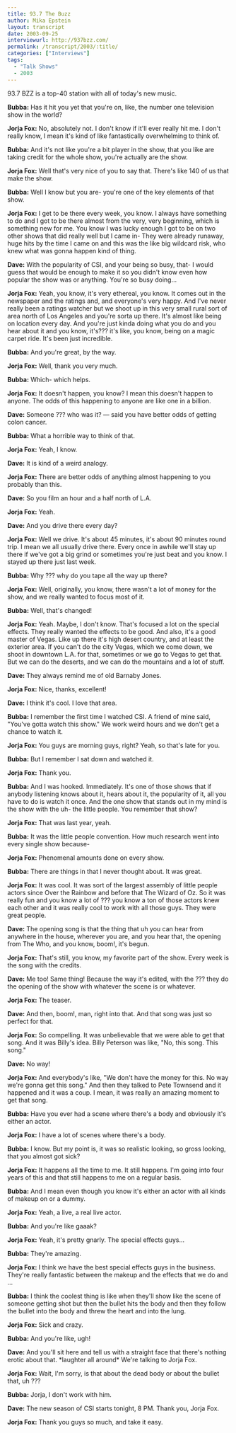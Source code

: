 ```yaml
---
title: 93.7 The Buzz
author: Mika Epstein
layout: transcript
date: 2003-09-25
interviewurl: http://937bzz.com/
permalink: /transcript/2003/:title/
categories: ["Interviews"]
tags:
  - "Talk Shows"
  - 2003
---
```


93.7 BZZ is a top-40 station with all of today's new music.

**Bubba:** Has it hit you yet that you're on, like, the number one television show in the world?

**Jorja Fox:** No, absolutely not. I don't know if it'll ever really hit me. I don't really know, I mean it's kind of like fantastically overwhelming to think of.

**Bubba:** And it's not like you're a bit player in the show, that you like are taking credit for the whole show, you're actually are the show.

**Jorja Fox:** Well that's very nice of you to say that. There's like 140 of us that make the show.

**Bubba:** Well I know but you are- you're one of the key elements of that show.

**Jorja Fox:** I get to be there every week, you know. I always have something to do and I got to be there almost from the very, very beginning, which is something new for me. You know I was lucky enough I got to be on two other shows that did really well but I came in- They were already runaway, huge hits by the time I came on and this was the like big wildcard risk, who knew what was gonna happen kind of thing.

**Dave:** With the popularity of CSI, and your being so busy, that- I would guess that would be enough to make it so you didn't know even how popular the show was or anything. You're so busy doing...

**Jorja Fox:** Yeah, you know, it's very ethereal, you know. It comes out in the newspaper and the ratings and, and everyone's very happy. And I've never really been a ratings watcher but we shoot up in this very small rural sort of area north of Los Angeles and you're sorta up there. It's almost like being on location every day. And you're just kinda doing what you do and you hear about it and you know, it's??? it's like, you know, being on a magic carpet ride. It's been just incredible.

**Bubba:** And you're great, by the way.

**Jorja Fox:** Well, thank you very much.

**Bubba:** Which- which helps.

**Jorja Fox:** It doesn't happen, you know? I mean this doesn't happen to anyone. The odds of this happening to anyone are like one in a billion.

**Dave:** Someone ??? who was it? &#8212; said you have better odds of getting colon cancer.

**Bubba:** What a horrible way to think of that.

**Jorja Fox:** Yeah, I know.

**Dave:** It is kind of a weird analogy.

**Jorja Fox:** There are better odds of anything almost happening to you probably than this.

**Dave:** So you film an hour and a half north of L.A.

**Jorja Fox:** Yeah.

**Dave:** And you drive there every day?

**Jorja Fox:** Well we drive. It's about 45 minutes, it's about 90 minutes round trip. I mean we all usually drive there. Every once in awhile we'll stay up there if we've got a big grind or sometimes you're just beat and you know. I stayed up there just last week.

**Bubba:** Why ??? why do you tape all the way up there?

**Jorja Fox:** Well, originally, you know, there wasn't a lot of money for the show, and we really wanted to focus most of it.

**Bubba:** Well, that's changed!

**Jorja Fox:** Yeah. Maybe, I don't know. That's focused a lot on the special effects. They really wanted the effects to be good. And also, it's a good master of Vegas. Like up there it's high desert country, and at least the exterior area. If you can't do the city Vegas, which we come down, we shoot in downtown L.A. for that, sometimes or we go to Vegas to get that. But we can do the deserts, and we can do the mountains and a lot of stuff.

**Dave:** They always remind me of old Barnaby Jones.

**Jorja Fox:** Nice, thanks, excellent!

**Dave:** I think it's cool. I love that area.

**Bubba:** I remember the first time I watched CSI. A friend of mine said, "You've gotta watch this show." We work weird hours and we don't get a chance to watch it.

**Jorja Fox:** You guys are morning guys, right? Yeah, so that's late for you.

**Bubba:** But I remember I sat down and watched it.

**Jorja Fox:** Thank you.

**Bubba:** And I was hooked. Immediately. It's one of those shows that if anybody listening knows about it, hears about it, the popularity of it, all you have to do is watch it once. And the one show that stands out in my mind is the show with the uh- the little people. You remember that show?

**Jorja Fox:** That was last year, yeah.

**Bubba:** It was the little people convention. How much research went into every single show because-

**Jorja Fox:** Phenomenal amounts done on every show.

**Bubba:** There are things in that I never thought about. It was great.

**Jorja Fox:** It was cool. It was sort of the largest assembly of little people actors since Over the Rainbow and before that The Wizard of Oz. So it was really fun and you know a lot of ??? you know a ton of those actors knew each other and it was really cool to work with all those guys. They were great people.

**Dave:** The opening song is that the thing that uh you can hear from anywhere in the house, wherever you are, and you hear that, the opening from The Who, and you know, boom!, it's begun.

**Jorja Fox:** That's still, you know, my favorite part of the show. Every week is the song with the credits.

**Dave:** Me too! Same thing! Because the way it's edited, with the ??? they do the opening of the show with whatever the scene is or whatever.

**Jorja Fox:** The teaser.

**Dave:** And then, boom!, man, right into that. And that song was just so perfect for that.

**Jorja Fox:** So compelling. It was unbelievable that we were able to get that song. And it was Billy's idea. Billy Peterson was like, "No, this song. This song."

**Dave:** No way!

**Jorja Fox:** And everybody's like, "We don't have the money for this. No way we're gonna get this song." And then they talked to Pete Townsend and it happened and it was a coup. I mean, it was really an amazing moment to get that song.

**Bubba:** Have you ever had a scene where there's a body and obviously it's either an actor.

**Jorja Fox:** I have a lot of scenes where there's a body.

**Bubba:** I know. But my point is, it was so realistic looking, so gross looking, that you almost got sick?

**Jorja Fox:** It happens all the time to me. It still happens. I'm going into four years of this and that still happens to me on a regular basis.

**Bubba:** And I mean even though you know it's either an actor with all kinds of makeup on or a dummy.

**Jorja Fox:** Yeah, a live, a real live actor.

**Bubba:** And you're like gaaak?

**Jorja Fox:** Yeah, it's pretty gnarly. The special effects guys...

**Bubba:** They're amazing.

**Jorja Fox:** I think we have the best special effects guys in the business. They're really fantastic between the makeup and the effects that we do and ...

**Bubba:** I think the coolest thing is like when they'll show like the scene of someone getting shot but then the bullet hits the body and then they follow the bullet into the body and threw the heart and into the lung.

**Jorja Fox:** Sick and crazy.

**Bubba:** And you're like, ugh!

**Dave:** And you'll sit here and tell us with a straight face that there's nothing erotic about that. \*laughter all around\* We're talking to Jorja Fox.

**Jorja Fox:** Wait, I'm sorry, is that about the dead body or about the bullet that, uh ???

**Bubba:** Jorja, I don't work with him.

**Dave:** The new season of CSI starts tonight, 8 PM. Thank you, Jorja Fox.

**Jorja Fox:** Thank you guys so much, and take it easy.